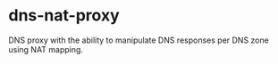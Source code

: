# dns-nat-proxy
DNS proxy with the ability to manipulate DNS responses per DNS zone using NAT mapping.
